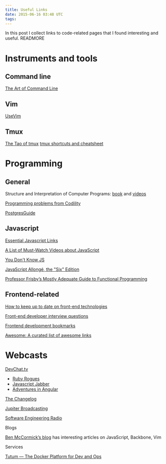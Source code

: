 ```yaml
---
title: Useful Links
date: 2015-06-16 03:48 UTC
tags:
---
```


In this post I collect links to code-related pages that I found interesting and useful. READMORE

# Instruments and tools
## Command line
[The Art of Command Line](https://github.com/jlevy/the-art-of-command-line)

## Vim
[UseVim](http://usevim.com/)

## Tmux
[The Tao of tmux](http://tmuxp.readthedocs.org/en/latest/about_tmux.html)
[tmux shortcuts and cheatsheet](https://gist.github.com/MohamedAlaa/2961058)

# Programming
## General
Structure and Interpretation of Computer Programs: [book](https://mitpress.mit.edu/sicp/full-text/book/book.html)
and [videos](https://www.youtube.com/watch?v=2Op3QLzMgSY)

[Programming problems from Codility](https://codility.com/programmers/lessons)

[PostgresGuide](http://www.postgresguide.com/)

## Javascript
[Essential Javascript Links](https://github.com/ericelliott/essential-javascript-links)

[A List of Must-Watch Videos about JavaScript](https://github.com/bolshchikov/js-must-watch)

[You Don't Know JS](https://github.com/getify/You-Dont-Know-JS)

[JavaScript Allongé, the "Six" Edition](https://leanpub.com/javascriptallongesix/read)

[Professor Frisby’s Mostly Adequate Guide to Functional Programming](http://drboolean.gitbooks.io/mostly-adequate-guide)

## Frontend-related
[How to keep up to date on front-end technologies](https://uptodate.frontendrescue.org)

[Front-end developer interview questions](https://github.com/h5bp/Front-end-Developer-Interview-Questions)

[Frontend development bookmarks](https://github.com/dypsilon/frontend-dev-bookmarks)

[Awesome: A curated list of awesome links](https://github.com/sindresorhus/awesome)

# Webcasts

[DevChat.tv](https://devchat.tv/)

- [Ruby Rogues](http://devchat.tv/ruby-rogues)
- [Javascript Jabber](https://devchat.tv/js-jabber)
- [Adventures in Angular](https://devchat.tv/adventures-in-angular)

[The Changelog](https://changelog.com/)

[Jupiter Broadcasting](http://www.jupiterbroadcasting.com/)

[Software Engineering Radio](http://www.se-radio.net/)

Blogs

[Ben McCormick’s blog](http://benmccormick.org/) has interesting articles on JavaScript, Backbone, Vim

Services

[Tutum — The Docker Platform for Dev and Ops](https://www.tutum.co/)

